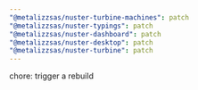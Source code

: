 ```yaml
---
"@metalizzsas/nuster-turbine-machines": patch
"@metalizzsas/nuster-typings": patch
"@metalizzsas/nuster-dashboard": patch
"@metalizzsas/nuster-desktop": patch
"@metalizzsas/nuster-turbine": patch
---
```


chore: trigger a rebuild
